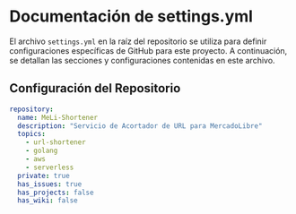 # Documentación de settings.yml

El archivo `settings.yml` en la raíz del repositorio se utiliza para definir configuraciones específicas de GitHub para este proyecto. A continuación, se detallan las secciones y configuraciones contenidas en este archivo.

## Configuración del Repositorio

```yaml
repository:
  name: MeLi-Shortener
  description: "Servicio de Acortador de URL para MercadoLibre"
  topics: 
    - url-shortener
    - golang
    - aws
    - serverless
  private: true
  has_issues: true
  has_projects: false
  has_wiki: false
```
